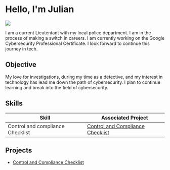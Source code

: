 # Hello, I'm Julian
<a href="www.linkedin.com/in/julian-ramos-5a59ba127"><img src="https://img.shields.io/badge/-LinkedIn-0072b1?&style=for-the-badge&logo=linkedin&logoColor=white" /></a>


I am a current Lieutentant with my local police department. I am in the process of making a switch in careers. I am currently working on the Google Cybersecurity Professional Certificate. I look forward to continue this journey in tech. 

## Objective

My love for investigations, during my time as a detective, and my interest in technology has lead me down the path of cybersecurity. I plan to continue learning and break into the field of cybersecurity. 

## Skills


| Skill                                         | Associated Project         |
|-----------------------------------------------|----------------------------|
| Control and compliance Checklist                | <a href="https://github.com/jmr0612/Control-and-Compliance-Checklist">Control and Compliance Checklist</a>|

## Projects
- <a href="https://github.com/jmr0612/Control-and-Compliance-Checklist">Control and Compliance Checklist</a>


